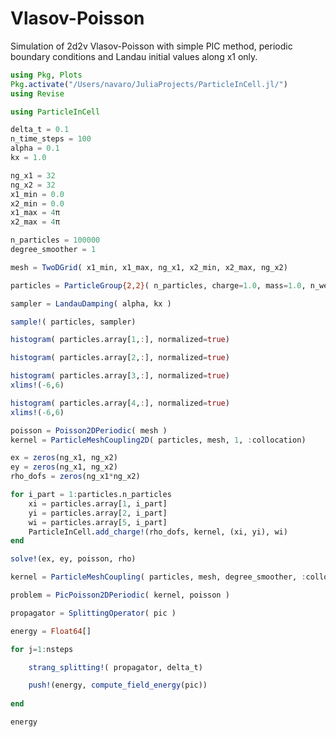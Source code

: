 # Vlasov-Poisson 

Simulation of 2d2v Vlasov-Poisson with simple PIC method, periodic boundary conditions and Landau initial values along x1 only.

```julia
using Pkg, Plots
Pkg.activate("/Users/navaro/JuliaProjects/ParticleInCell.jl/")
using Revise
```

```julia
using ParticleInCell

delta_t = 0.1
n_time_steps = 100
alpha = 0.1
kx = 1.0

ng_x1 = 32
ng_x2 = 32
x1_min = 0.0
x2_min = 0.0
x1_max = 4π
x2_max = 4π

n_particles = 100000
degree_smoother = 1

mesh = TwoDGrid( x1_min, x1_max, ng_x1, x2_min, x2_max, ng_x2)

particles = ParticleGroup{2,2}( n_particles, charge=1.0, mass=1.0, n_weights=1)

sampler = LandauDamping( alpha, kx )

sample!( particles, sampler)
```

```julia
histogram( particles.array[1,:], normalized=true)
```

```julia
histogram( particles.array[2,:], normalized=true)
```

```julia
histogram( particles.array[3,:], normalized=true)
xlims!(-6,6)
```

```julia
histogram( particles.array[4,:], normalized=true)
xlims!(-6,6)
```

```julia
poisson = Poisson2DPeriodic( mesh )
kernel = ParticleMeshCoupling2D( particles, mesh, 1, :collocation)

ex = zeros(ng_x1, ng_x2)
ey = zeros(ng_x1, ng_x2)
rho_dofs = zeros(ng_x1*ng_x2)

for i_part = 1:particles.n_particles
    xi = particles.array[1, i_part]
    yi = particles.array[2, i_part]
    wi = particles.array[5, i_part]
    ParticleInCell.add_charge!(rho_dofs, kernel, (xi, yi), wi)
end
```

```julia
solve!(ex, ey, poisson, rho)
```

```julia
kernel = ParticleMeshCoupling( particles, mesh, degree_smoother, :collocation)

problem = PicPoisson2DPeriodic( kernel, poisson )

propagator = SplittingOperator( pic ) 

energy = Float64[]

for j=1:nsteps

    strang_splitting!( propagator, delta_t)

    push!(energy, compute_field_energy(pic))
          
end

energy
```
